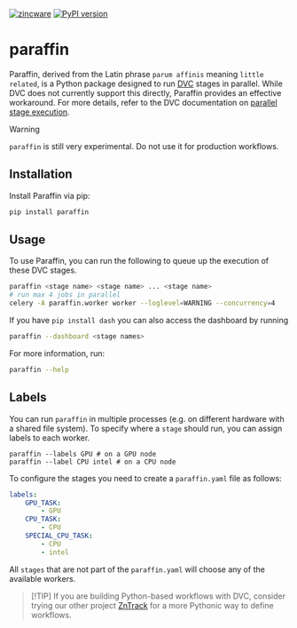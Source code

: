 [![zincware](https://img.shields.io/badge/Powered%20by-zincware-darkcyan)](https://github.com/zincware)
[![PyPI version](https://badge.fury.io/py/paraffin.svg)](https://badge.fury.io/py/paraffin)

# paraffin

Paraffin, derived from the Latin phrase `parum affinis` meaning
`little related`, is a Python package designed to run [DVC](https://dvc.org)
stages in parallel. While DVC does not currently support this directly, Paraffin
provides an effective workaround. For more details, refer to the DVC
documentation on
[parallel stage execution](https://dvc.org/doc/command-reference/repro#parallel-stage-execution).

> [!WARNING]
> `paraffin` is still very experimental. Do not use it for production workflows.

## Installation

Install Paraffin via pip:

```bash
pip install paraffin
```

## Usage

To use Paraffin, you can run the following to queue up the execution of these
DVC stages.

```bash
paraffin <stage name> <stage name> ... <stage name>
# run max 4 jobs in parallel
celery -A paraffin.worker worker --loglevel=WARNING --concurrency=4
```

If you have `pip install dash` you can also access the dashboard by running

```bash
paraffin --dashboard <stage names>
```

For more information, run:

```bash
paraffin --help
```

## Labels

You can run `paraffin` in multiple processes (e.g. on different hardware with a
shared file system). To specify where a `stage` should run, you can assign
labels to each worker.

```
paraffin --labels GPU # on a GPU node
paraffin --label CPU intel # on a CPU node
```

To configure the stages you need to create a `paraffin.yaml` file as follows:

```yaml
labels:
    GPU_TASK:
        - GPU
    CPU_TASK:
        - CPU
    SPECIAL_CPU_TASK:
        - CPU
        - intel
```

All `stages` that are not part of the `paraffin.yaml` will choose any of the
available workers.

> \[!TIP\] If you are building Python-based workflows with DVC, consider trying
> our other project [ZnTrack](https://zntrack.readthedocs.io/) for a more
> Pythonic way to define workflows.
